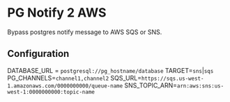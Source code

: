 # PG Notify 2 AWS

Bypass postgres notify message to AWS SQS or SNS.


## Configuration

DATABASE_URL = `postgresql://pg_hostname/database`
TARGET=`sns`|`sqs`
PG_CHANNELS=`channel1,channel2`
SQS_URL=`https://sqs.us-west-1.amazonaws.com/0000000000/queue-name`
SNS_TOPIC_ARN=`arn:aws:sns:us-west-1:0000000000:topic-name`
